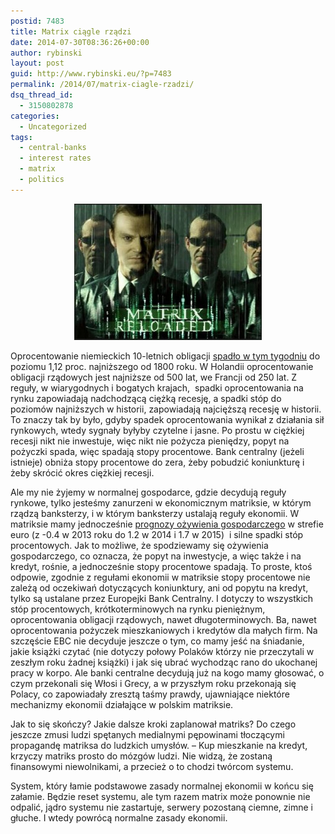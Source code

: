 ```yaml
---
postid: 7483
title: Matrix ciągle rządzi
date: 2014-07-30T08:36:26+00:00
author: rybinski
layout: post
guid: http://www.rybinski.eu/?p=7483
permalink: /2014/07/matrix-ciagle-rzadzi/
dsq_thread_id:
  - 3150802878
categories:
  - Uncategorized
tags:
  - central-banks
  - interest rates
  - matrix
  - politics
---
```

<p style="text-align: center;">
  <a href="/uploads/2014/07/matrix.jpg"><img class="size-medium wp-image-7485 aligncenter" title="matrix" src="/uploads/2014/07/matrix-300x218.jpg" alt="" width="300" height="218" /></a>
</p>

Oprocentowanie niemieckich 10-letnich obligacji [spadło w tym tygodniu](http://www.ft.com/intl/cms/s/0/773be80a-16fe-11e4-b0d7-00144feabdc0.html#axzz38tp7W4SD) do poziomu 1,12 proc. najniższego od 1800 roku. W Holandii oprocentowanie obligacji rządowych jest najniższe od 500 lat, we Francji od 250 lat. Z reguły, w wiarygodnych i bogatych krajach,  spadki oprocentowania na rynku zapowiadają nadchodzącą ciężką recesję, a spadki stóp do poziomów najniższych w historii, zapowiadają najcięższą recesję w historii. To znaczy tak by było, gdyby spadek oprocentowania wynikał z działania sił rynkowych, wtedy sygnały byłyby czytelne i jasne. Po prostu w ciężkiej recesji nikt nie inwestuje, więc nikt nie pożycza pieniędzy, popyt na pożyczki spada, więc spadają stopy procentowe. Bank centralny (jeżeli istnieje) obniża stopy procentowe do zera, żeby pobudzić koniunkturę i żeby skrócić okres ciężkiej recesji.

Ale my nie żyjemy w normalnej gospodarce, gdzie decydują reguły rynkowe, tylko jesteśmy zanurzeni w ekonomicznym matriksie, w którym rządzą banksterzy, i w którym banksterzy ustalają reguły ekonomii. W matriksie mamy jednocześnie [prognozy ożywienia gospodarczego](http://ec.europa.eu/economy_finance/publications/european_economy/2014/ee3_en.htm) w strefie euro (z -0.4 w 2013 roku do 1.2 w 2014 i 1.7 w 2015)  i silne spadki stóp procentowych. Jak to możliwe, że spodziewamy się ożywienia gospodarczego, co oznacza, że popyt na inwestycje, a więc także i na kredyt, rośnie, a jednocześnie stopy procentowe spadają. To proste, ktoś odpowie, zgodnie z regułami ekonomii w matriksie stopy procentowe nie zależą od oczekiwań dotyczących koniunktury, ani od popytu na kredyt, tylko są ustalane przez Europejki Bank Centralny. I dotyczy to wszystkich stóp procentowych, krótkoterminowych na rynku pieniężnym, oprocentowania obligacji rządowych, nawet długoterminowych. Ba, nawet oprocentowania pożyczek mieszkaniowych i kredytów dla małych firm. Na szczęście EBC nie decyduje jeszcze o tym, co mamy jeść na śniadanie,  jakie książki czytać (nie dotyczy połowy Polaków którzy nie przeczytali w zeszłym roku żadnej książki) i jak się ubrać wychodząc rano do ukochanej pracy w korpo. Ale banki centralne decydują już na kogo mamy głosować, o czym przekonali się Włosi i Grecy, a w przyszłym roku przekonają się Polacy, co zapowiadały zresztą taśmy prawdy, ujawniające niektóre mechanizmy ekonomii działające w polskim matriksie.

Jak to się skończy? Jakie dalsze kroki zaplanował matriks? Do czego jeszcze zmusi ludzi spętanych medialnymi pępowinami tłoczącymi propagandę matriksa do ludzkich umysłów. – Kup mieszkanie na kredyt, krzyczy matriks prosto do mózgów ludzi. Nie widzą, że zostaną finansowymi niewolnikami, a przecież o to chodzi twórcom systemu.

System, który łamie podstawowe zasady normalnej ekonomii w końcu się załamie. Będzie reset systemu, ale tym razem matrix może ponownie nie odpalić, jądro systemu nie zastartuje, serwery pozostaną ciemne, zimne i głuche. I wtedy powrócą normalne zasady ekonomii.
